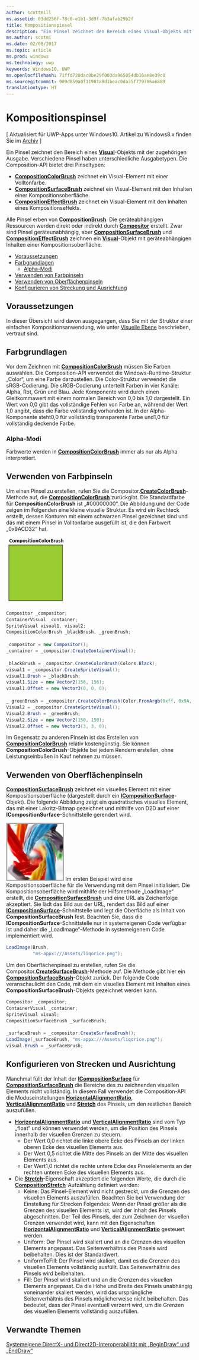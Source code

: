 ```yaml
---
author: scottmill
ms.assetid: 03dd256f-78c0-e1b1-3d9f-7b3afab29b2f
title: Kompositionspinsel
description: "Ein Pinsel zeichnet den Bereich eines Visual-Objekts mit der zugehörigen Ausgabe. Verschiedene Pinsel haben unterschiedliche Ausgabetypen."
ms.author: scotmi
ms.date: 02/08/2017
ms.topic: article
ms.prod: windows
ms.technology: uwp
keywords: Windows10, UWP
ms.openlocfilehash: 71ffd720dac0be29f003da965054db16ae8e39c0
ms.sourcegitcommit: 909d859a0f11981a8d1beac0da35f779786a6889
translationtype: HT
---
```

# <a name="composition-brushes"></a>Kompositionspinsel

\[ Aktualisiert für UWP-Apps unter Windows10. Artikel zu Windows8.x finden Sie im [Archiv](http://go.microsoft.com/fwlink/p/?linkid=619132) \]

Ein Pinsel zeichnet den Bereich eines [**Visual**](https://msdn.microsoft.com/library/windows/apps/Dn706858)-Objekts mit der zugehörigen Ausgabe. Verschiedene Pinsel haben unterschiedliche Ausgabetypen. Die Composition-API bietet drei Pinseltypen:

-   [**CompositionColorBrush**](https://msdn.microsoft.com/library/windows/apps/Mt589399) zeichnet ein Visual-Element mit einer Volltonfarbe.
-   [**CompositionSurfaceBrush**](https://msdn.microsoft.com/library/windows/apps/Mt589415) zeichnet ein Visual-Element mit den Inhalten einer Kompositionsoberfläche.
-   [**CompositionEffectBrush**](https://msdn.microsoft.com/library/windows/apps/Mt589406) zeichnet ein Visual-Element mit den Inhalten eines Kompositionseffekts.

Alle Pinsel erben von [**CompositionBrush**](https://msdn.microsoft.com/library/windows/apps/Mt589398). Die geräteabhängigen Ressourcen werden direkt oder indirekt durch [**Compositor**](https://msdn.microsoft.com/library/windows/apps/Dn706789) erstellt. Zwar sind Pinsel geräteunabhängig, aber [**CompositionSurfaceBrush**](https://msdn.microsoft.com/library/windows/apps/Mt589415) und [**CompositionEffectBrush**](https://msdn.microsoft.com/library/windows/apps/Mt589406) zeichnen ein [**Visual**](https://msdn.microsoft.com/library/windows/apps/Dn706858)-Objekt mit geräteabhängigen Inhalten einer Kompositionsoberfläche.

-   [Voraussetzungen](./composition-brushes.md#prerequisites)
-   [Farbgrundlagen](./composition-brushes.md#color-basics)
    -   [Alpha-Modi](./composition-brushes.md#alpha-modes)
-   [Verwenden von Farbpinseln](./composition-brushes.md#using-color-brush)
-   [Verwenden von Oberflächenpinseln](./composition-brushes.md#using-surface-brush)
-   [Konfigurieren von Streckung und Ausrichtung](./composition-brushes.md#configuring-stretch-and-alignment)

## <a name="prerequisites"></a>Voraussetzungen

In dieser Übersicht wird davon ausgegangen, dass Sie mit der Struktur einer einfachen Kompositionsanwendung, wie unter [Visuelle Ebene](visual-layer.md) beschrieben, vertraut sind.

## <a name="color-basics"></a>Farbgrundlagen

Vor dem Zeichnen mit [**CompositionColorBrush**](https://msdn.microsoft.com/library/windows/apps/Mt589399) müssen Sie Farben auswählen. Die Composition-API verwendet die Windows-Runtime-Struktur „Color“, um eine Farbe darzustellen. Die Color-Struktur verwendet die sRGB-Codierung. Die sRGB-Codierung unterteilt Farben in vier Kanäle: Alpha, Rot, Grün und Blau. Jede Komponente wird durch einen Gleitkommawert mit einem normalen Bereich von 0,0 bis 1,0 dargestellt. Ein Wert von 0,0 gibt das vollständige Fehlen von Farbe an, während der Wert 1,0 angibt, dass die Farbe vollständig vorhanden ist. In der Alpha-Komponente steht0,0 für vollständig transparente Farbe und1,0 für vollständig deckende Farbe.

### <a name="alpha-modes"></a>Alpha-Modi

Farbwerte werden in [**CompositionColorBrush**](https://msdn.microsoft.com/library/windows/apps/Mt589399) immer als nur als Alpha interpretiert.

## <a name="using-color-brush"></a>Verwenden von Farbpinseln

Um einen Pinsel zu erstellen, rufen Sie die Compositor.[**CreateColorBrush**](https://msdn.microsoft.com/library/windows/apps/windows.ui.composition.compositor.createcolorbrush.aspx)-Methode auf, die [**CompositionColorBrush**](https://msdn.microsoft.com/library/windows/apps/Mt589399) zurückgibt. Die Standardfarbe für **CompositionColorBrush** ist „\#00000000“. Die Abbildung und der Code zeigen im Folgenden eine kleine visuelle Struktur. Es wird ein Rechteck erstellt, dessen Konturen mit einem schwarzen Pinsel gezeichnet sind und das mit einem Pinsel in Volltonfarbe ausgefüllt ist, die den Farbwert „0x9ACD32“ hat.

![CompositionColorBrush](images/composition-compositioncolorbrush.png)
```cs
Compositor _compositor;
ContainerVisual _container;
SpriteVisual visual1, visual2;
CompositionColorBrush _blackBrush, _greenBrush; 

_compositor = new Compositor();
_container = _compositor.CreateContainerVisual();

_blackBrush = _compositor.CreateColorBrush(Colors.Black);
visual1 = _compositor.CreateSpriteVisual();
visual1.Brush = _blackBrush;
visual1.Size = new Vector2(156, 156);
visual1.Offset = new Vector3(0, 0, 0);

_ greenBrush = _compositor.CreateColorBrush(Color.FromArgb(0xff, 0x9A, 0xCD, 0x32));
Visual2 = _compositor.CreateSpriteVisual();
Visual2.Brush = _greenBrush;
Visual2.Size = new Vector2(150, 150);
Visual2.Offset = new Vector3(3, 3, 0);
```

Im Gegensatz zu anderen Pinseln ist das Erstellen von [**CompositionColorBrush**](https://msdn.microsoft.com/library/windows/apps/Mt589399) relativ kostengünstig. Sie können **CompositionColorBrush**-Objekte bei jedem Rendern erstellen, ohne Leistungseinbußen in Kauf nehmen zu müssen.

## <a name="using-surface-brush"></a>Verwenden von Oberflächenpinseln

[**CompositionSurfaceBrush**](https://msdn.microsoft.com/library/windows/apps/Mt589415) zeichnet ein visuelles Element mit einer Kompositionsoberfläche (dargestellt durch ein [**ICompositionSurface**](https://msdn.microsoft.com/library/windows/apps/Dn706819)-Objekt). Die folgende Abbildung zeigt ein quadratisches visuelles Element, das mit einer Lakritz-Bitmap gezeichnet und mithilfe von D2D auf einer **ICompositionSurface**-Schnittstelle gerendert wird.

![CompositionSurfaceBrush](images/composition-compositionsurfacebrush.png) Im ersten Beispiel wird eine Kompositionsoberfläche für die Verwendung mit dem Pinsel initialisiert. Die Kompositionsoberfläche wird mithilfe der Hilfsmethode „LoadImage“ erstellt, die [**CompositionSurfaceBrush**](https://msdn.microsoft.com/library/windows/apps/Mt589415) und eine URL als Zeichenfolge akzeptiert. Sie lädt das Bild aus der URL, rendert das Bild auf einer [**ICompositionSurface**](https://msdn.microsoft.com/library/windows/apps/Dn706819)-Schnittstelle und legt die Oberfläche als Inhalt von **CompositionSurfaceBrush** fest. Beachten Sie, dass die **ICompositionSurface**-Schnittstelle nur in systemeigenen Code verfügbar ist und daher die „LoadImage“-Methode in systemeigenem Code implementiert wird.

```cs
LoadImage(Brush,
          "ms-appx:///Assets/liqorice.png");
```

Um den Oberflächenpinsel zu erstellen, rufen Sie die Compositor.[**CreateSurfaceBrush**](https://msdn.microsoft.com/library/windows/apps/windows.ui.composition.compositor.createsurfacebrush.aspx)-Methode auf. Die Methode gibt hier ein [**CompositionSurfaceBrush**](https://msdn.microsoft.com/library/windows/apps/Mt589415)-Objekt zurück. Der folgende Code veranschaulicht den Code, mit dem ein visuelles Element mit Inhalten eines **CompositionSurfaceBrush**-Objekts gezeichnet werden kann.

```cs
Compositor _compositor;
ContainerVisual _container;
SpriteVisual visual;
CompositionSurfaceBrush _surfaceBrush;

_surfaceBrush = _compositor.CreateSurfaceBrush();
LoadImage(_surfaceBrush, "ms-appx:///Assets/liqorice.png");
visual.Brush = _surfaceBrush;
```

## <a name="configuring-stretch-and-alignment"></a>Konfigurieren von Strecken und Ausrichtung

Manchmal füllt der Inhalt der [**ICompositionSurface**](https://msdn.microsoft.com/library/windows/apps/Dn706819) für [**CompositionSurfaceBrush**](https://msdn.microsoft.com/library/windows/apps/Mt589415) die Bereiche des zu zeichnenden visuellen Elements nicht vollständig. In diesem Fall verwendet die Composition-API die Moduseinstellungen [**HorizontalAlignmentRatio**](https://msdn.microsoft.com/library/windows/apps/windows.ui.composition.compositionsurfacebrush.horizontalalignmentratio.aspx), [**VerticalAlignmentRatio**](https://msdn.microsoft.com/library/windows/apps/windows.ui.composition.compositionsurfacebrush.verticalalignmentratio) und [**Stretch**](https://msdn.microsoft.com/library/windows/apps/windows.ui.composition.compositionsurfacebrush.stretch) des Pinsels, um den restlichen Bereich auszufüllen.

-   [**HorizontalAlignmentRatio**](https://msdn.microsoft.com/library/windows/apps/windows.ui.composition.compositionsurfacebrush.horizontalalignmentratio.aspx) und [**VerticalAlignmentRatio**](https://msdn.microsoft.com/library/windows/apps/windows.ui.composition.compositionsurfacebrush.verticalalignmentratio) sind vom Typ „float“ und können verwendet werden, um die Position des Pinsels innerhalb der visuellen Grenzen zu steuern.
    -   Der Wert 0,0 richtet die linke obere Ecke des Pinsels an der linken oberen Ecke des visuellen Elements aus.
    -   Der Wert 0,5 richtet die Mitte des Pinsels an der Mitte des visuellen Elements aus.
    -   Der Wert1,0 richtet die rechte untere Ecke des Pinselelements an der rechten unteren Ecke des visuellen Elements aus.
-   Die [**Stretch**](https://msdn.microsoft.com/library/windows/apps/windows.ui.composition.compositionsurfacebrush.stretch)-Eigenschaft akzeptiert die folgenden Werte, die durch die [**CompositionStretch**](https://msdn.microsoft.com/library/windows/apps/Dn706786)-Aufzählung definiert werden:
    -   Keine: Das Pinsel-Element wird nicht gestreckt, um die Grenzen des visuellen Elements auszufüllen. Beachten Sie bei Verwendung der Einstellung für Strecken Folgendes: Wenn der Pinsel größer als die Grenzen des visuellen Elements ist, wird der Inhalt des Pinsels abgeschnitten. Der Teil des Pinsels, der zum Zeichnen der visuellen Grenzen verwendet wird, kann mit den Eigenschaften [**HorizontalAlignmentRatio**](https://msdn.microsoft.com/library/windows/apps/windows.ui.composition.compositionsurfacebrush.horizontalalignmentratio.aspx) und [**VerticalAlignmentRatio**](https://msdn.microsoft.com/library/windows/apps/windows.ui.composition.compositionsurfacebrush.verticalalignmentratio) gesteuert werden.
    -   Uniform: Der Pinsel wird skaliert und an die Grenzen des visuellen Elements angepasst. Das Seitenverhältnis des Pinsels wird beibehalten. Dies ist der Standardwert.
    -   UniformToFill: Der Pinsel wird skaliert, damit es die Grenzen des visuellen Elements vollständig ausfüllt. Das Seitenverhältnis des Pinsels wird beibehalten.
    -   Fill: Der Pinsel wird skaliert und an die Grenzen des visuellen Elements angepasst. Da die Höhe und Breite des Pinsels unabhängig voneinander skaliert werden, wird das ursprüngliche Seitenverhältnis des Pinsels möglicherweise nicht beibehalten. Das bedeutet, dass der Pinsel eventuell verzerrt wird, um die Grenzen des visuellen Elements vollständig auszufüllen.

 

## <a name="related-topics"></a>Verwandte Themen
[Systemeigene DirectX- und Direct2D-Interoperabilität mit „BeginDraw“ und „EndDraw“](composition-native-interop.md)




